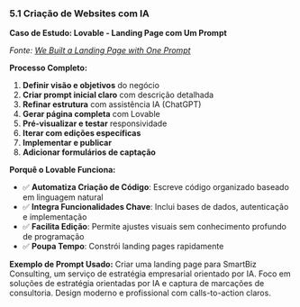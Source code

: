 


### 5.1 Criação de Websites com IA

**Caso de Estudo: Lovable - Landing Page com Um Prompt**

*Fonte: [We Built a Landing Page with One Prompt](https://newsletter.futurepedia.io/p/we-built-a-landing-page-with-one-prompt-06-10-2025)*

**Processo Completo:**
1. **Definir visão e objetivos** do negócio
2. **Criar prompt inicial claro** com descrição detalhada
3. **Refinar estrutura** com assistência IA (ChatGPT)
4. **Gerar página completa** com Lovable
5. **Pré-visualizar e testar** responsividade
6. **Iterar com edições específicas**
7. **Implementar e publicar**
8. **Adicionar formulários de captação**

**Porquê o Lovable Funciona:**
- ✅ **Automatiza Criação de Código**: Escreve código organizado baseado em linguagem natural
- ✅ **Integra Funcionalidades Chave**: Inclui bases de dados, autenticação e implementação
- ✅ **Facilita Edição**: Permite ajustes visuais sem conhecimento profundo de programação
- ✅ **Poupa Tempo**: Constrói landing pages rapidamente

**Exemplo de Prompt Usado:**
Criar uma landing page para SmartBiz Consulting, um serviço de estratégia empresarial orientado por IA. Foco em soluções de estratégia orientadas por IA e captura de marcações de consultoria. Design moderno e profissional com calls-to-action claros.

